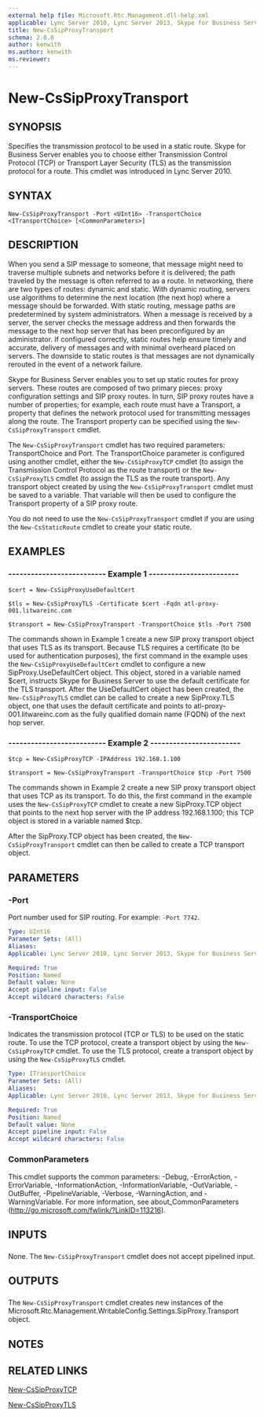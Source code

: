 ```yaml
---
external help file: Microsoft.Rtc.Management.dll-help.xml
applicable: Lync Server 2010, Lync Server 2013, Skype for Business Server 2015, Skype for Business Server 2019
title: New-CsSipProxyTransport
schema: 2.0.0
author: kenwith
ms.author: kenwith
ms.reviewer:
---
```


# New-CsSipProxyTransport

## SYNOPSIS
Specifies the transmission protocol to be used in a static route.
Skype for Business Server enables you to choose either Transmission Control Protocol (TCP) or Transport Layer Security (TLS) as the transmission protocol for a route.
This cmdlet was introduced in Lync Server 2010.


## SYNTAX

```
New-CsSipProxyTransport -Port <UInt16> -TransportChoice <ITransportChoice> [<CommonParameters>]
```

## DESCRIPTION
When you send a SIP message to someone, that message might need to traverse multiple subnets and networks before it is delivered; the path traveled by the message is often referred to as a route.
In networking, there are two types of routes: dynamic and static.
With dynamic routing, servers use algorithms to determine the next location (the next hop) where a message should be forwarded.
With static routing, message paths are predetermined by system administrators.
When a message is received by a server, the server checks the message address and then forwards the message to the next hop server that has been preconfigured by an administrator.
If configured correctly, static routes help ensure timely and accurate, delivery of messages and with minimal overheard placed on servers.
The downside to static routes is that messages are not dynamically rerouted in the event of a network failure.

Skype for Business Server enables you to set up static routes for proxy servers.
These routes are composed of two primary pieces: proxy configuration settings and SIP proxy routes.
In turn, SIP proxy routes have a number of properties; for example, each route must have a Transport, a property that defines the network protocol used for transmitting messages along the route.
The Transport property can be specified using the `New-CsSipProxyTransport` cmdlet.

The `New-CsSipProxyTransport` cmdlet has two required parameters: TransportChoice and Port.
The TransportChoice parameter is configured using another cmdlet, either the `New-CsSipProxyTCP` cmdlet (to assign the Transmission Control Protocol as the route transport) or the `New-CsSipProxyTLS` cmdlet (to assign the TLS as the route transport).
Any transport object created by using the `New-CsSipProxyTransport` cmdlet must be saved to a variable.
That variable will then be used to configure the Transport property of a SIP proxy route.

You do not need to use the `New-CsSipProxyTransport` cmdlet if you are using the `New-CsStaticRoute` cmdlet to create your static route.


## EXAMPLES

### -------------------------- Example 1 ------------------------
```
$cert = New-CsSipProxyUseDefaultCert

$tls = New-CsSipProxyTLS -Certificate $cert -Fqdn atl-proxy-001.litwareinc.com

$transport = New-CsSipProxyTransport -TransportChoice $tls -Port 7500
```

The commands shown in Example 1 create a new SIP proxy transport object that uses TLS as its transport.
Because TLS requires a certificate (to be used for authentication purposes), the first command in the example uses the `New-CsSipProxyUseDefaultCert` cmdlet to configure a new SipProxy.UseDefaultCert object.
This object, stored in a variable named $cert, instructs Skype for Business Server to use the default certificate for the TLS transport.
After the UseDefaultCert object has been created, the `New-CsSipProxyTLS` cmdlet can be called to create a new SipProxy.TLS object, one that uses the default certificate and points to atl-proxy-001.litwareinc.com as the fully qualified domain name (FQDN) of the next hop server.


### -------------------------- Example 2 ------------------------
```
$tcp = New-CsSipProxyTCP -IPAddress 192.168.1.100

$transport = New-CsSipProxyTransport -TransportChoice $tcp -Port 7500
```

The commands shown in Example 2 create a new SIP proxy transport object that uses TCP as its transport.
To do this, the first command in the example uses the `New-CsSipProxyTCP` cmdlet to create a new SipProxy.TCP object that points to the next hop server with the IP address 192.168.1.100; this TCP object is stored in a variable named $tcp.

After the SipProxy.TCP object has been created, the `New-CsSipProxyTransport` cmdlet can then be called to create a TCP transport object.


## PARAMETERS

### -Port
Port number used for SIP routing.
For example: `-Port 7742`.

```yaml
Type: UInt16
Parameter Sets: (All)
Aliases: 
Applicable: Lync Server 2010, Lync Server 2013, Skype for Business Server 2015, Skype for Business Server 2019

Required: True
Position: Named
Default value: None
Accept pipeline input: False
Accept wildcard characters: False
```

### -TransportChoice
Indicates the transmission protocol (TCP or TLS) to be used on the static route.
To use the TCP protocol, create a transport object by using the `New-CsSipProxyTCP` cmdlet.
To use the TLS protocol, create a transport object by using the `New-CsSipProxyTLS` cmdlet.

```yaml
Type: ITransportChoice
Parameter Sets: (All)
Aliases: 
Applicable: Lync Server 2010, Lync Server 2013, Skype for Business Server 2015, Skype for Business Server 2019

Required: True
Position: Named
Default value: None
Accept pipeline input: False
Accept wildcard characters: False
```

### CommonParameters
This cmdlet supports the common parameters: -Debug, -ErrorAction, -ErrorVariable, -InformationAction, -InformationVariable, -OutVariable, -OutBuffer, -PipelineVariable, -Verbose, -WarningAction, and -WarningVariable. For more information, see about_CommonParameters (http://go.microsoft.com/fwlink/?LinkID=113216).

## INPUTS

###  
None.
The `New-CsSipProxyTransport` cmdlet does not accept pipelined input.

## OUTPUTS

###  
The `New-CsSipProxyTransport` cmdlet creates new instances of the Microsoft.Rtc.Management.WritableConfig.Settings.SipProxy.Transport object.

## NOTES

## RELATED LINKS

[New-CsSipProxyTCP](New-CsSipProxyTCP.md)

[New-CsSipProxyTLS](New-CsSipProxyTLS.md)

